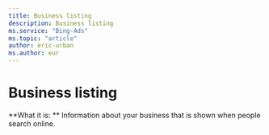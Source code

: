 ```yaml
---
title: Business listing
description: Business listing
ms.service: "Bing-Ads"
ms.topic: "article"
author: eric-urban
ms.author: eur
---
```


# Business listing

**What it is: **   Information about your business that is shown when people search online.


